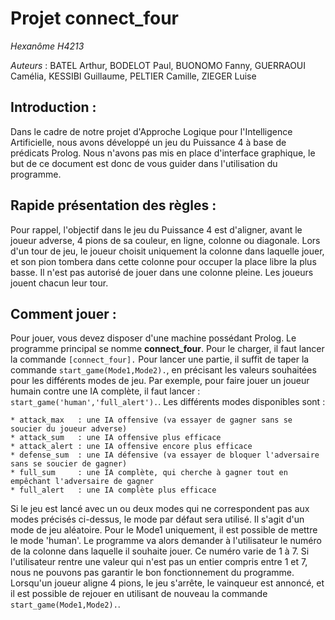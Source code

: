 # Projet connect\_four

*Hexanôme H4213*

*Auteurs* : BATEL Arthur, BODELOT Paul, BUONOMO Fanny, GUERRAOUI Camélia, KESSIBI Guillaume, PELTIER Camille, ZIEGER Luise

## Introduction :
Dans le cadre de notre projet d'Approche Logique pour l'Intelligence Artificielle, nous avons développé un jeu du Puissance 4 à base de prédicats Prolog. Nous n'avons pas mis en place d'interface graphique, le but de ce document est donc de vous guider dans l'utilisation du programme.

## Rapide présentation des règles :
Pour rappel, l'objectif dans le jeu du Puissance 4 est d'aligner, avant le joueur adverse, 4 pions de sa couleur, en ligne, colonne ou diagonale. Lors d'un tour de jeu, le joueur choisit uniquement la colonne dans laquelle jouer, et son pion tombera dans cette colonne pour occuper la place libre la plus basse. Il n'est pas autorisé de jouer dans une colonne pleine. Les joueurs jouent chacun leur tour.

## Comment jouer :
Pour jouer, vous devez disposer d'une machine possédant Prolog. Le programme principal se nomme **connect_four**. Pour le charger, il faut lancer la commande `[connect_four].`
    Pour lancer une partie, il suffit de taper la commande `start_game(Mode1,Mode2).`, en précisant les valeurs souhaitées pour les différents modes de jeu. Par exemple, pour faire jouer un joueur humain contre une IA complète, il faut lancer : `start_game('human','full_alert').`.
Les différents modes disponibles sont :

    * attack_max   : une IA offensive (va essayer de gagner sans se soucier du joueur adverse)
    * attack_sum   : une IA offensive plus efficace
    * attack_alert : une IA offensive encore plus efficace
    * defense_sum  : une IA défensive (va essayer de bloquer l'adversaire sans se soucier de gagner)
    * full_sum     : une IA complète, qui cherche à gagner tout en empêchant l'adversaire de gagner
    * full_alert   : une IA complète plus efficace

Si le jeu est lancé avec un ou deux modes qui ne correspondent pas aux modes précisés ci-dessus, le mode par défaut sera utilisé. Il s'agit d'un mode de jeu aléatoire.
Pour le Mode1 uniquement, il est possible de mettre le mode 'human'. Le programme va alors demander à l'utilisateur le numéro de la colonne dans laquelle il souhaite jouer. Ce numéro varie de 1 à 7. Si l'utilisateur rentre une valeur qui n'est pas un entier compris entre 1 et 7, nous ne pouvons pas garantir le bon fonctionnement du programme.
Lorsqu'un joueur aligne 4 pions, le jeu s'arrête, le vainqueur est annoncé, et il est possible de rejouer en utilisant de nouveau la commande `start_game(Mode1,Mode2).`.
